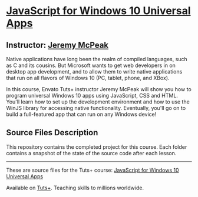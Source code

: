 # [JavaScript for Windows 10 Universal Apps][published url]
## Instructor: [Jeremy McPeak][instructor url]


Native applications have long been the realm of compiled languages, such as C and its cousins. But Microsoft wants to get web developers in on desktop app development, and to allow them to write native applications that run on all flavors of Windows 10 (PC, tablet, phone, and XBox).

In this course, Envato Tuts+ instructor Jeremy McPeak will show you how to program universal Windows 10 apps using JavaScript, CSS and HTML. You'll learn how to set up the development environment and how to use the WinJS library for accessing native functionality. Eventually, you'll go on to build a full-featured app that can run on any Windows device!


## Source Files Description


This repository contains the completed project for this course. Each folder contains a snapshot of the state of the source code after each lesson.

------

These are source files for the Tuts+ course: [JavaScript for Windows 10 Universal Apps][published url]

Available on [Tuts+](https://tutsplus.com). Teaching skills to millions worldwide.

[published url]: https://code.tutsplus.com/courses/javascript-for-windows-10-universal-apps
[instructor url]: https://tutsplus.com/authors/jeremy-mcpeak
